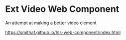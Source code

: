 # Ext Video Web Component

An attempt at making a better video element

https://smithaf.github.io/hls-web-component/index.html

